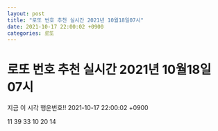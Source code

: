 ```yaml
---
layout: post
title: "로또 번호 추천 실시간 2021년 10월18일07시"
date: 2021-10-17 22:00:02 +0900
categories: 로또
---
```


# 로또 번호 추천 실시간 2021년 10월18일07시

지금 이 시각 행운번호!! 2021-10-17 22:00:02 +0900

 11  39  33  10  20  14 

